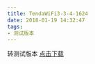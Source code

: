 ```yaml
---
title: TendaWiFi3-3-4-1624
date: 2018-01-19 14:32:47
tags:
- 测试版本 
---
```

 转测试版本
[点击下载](itms-services://?action=download-manifest&url=https://tendatechnology.github.io/packages/3.3.4.1624/manifest.plist)